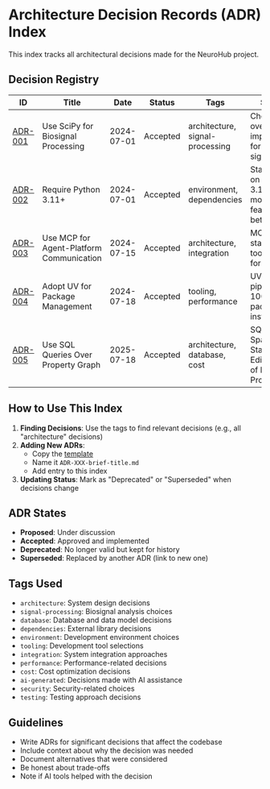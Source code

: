# Architecture Decision Records (ADR) Index

This index tracks all architectural decisions made for the NeuroHub project.

## Decision Registry

| ID | Title | Date | Status | Tags | Summary |
|----|-------|------|--------|------|---------|
| [ADR-001](ADR-001-signal-processing-library.md) | Use SciPy for Biosignal Processing | 2024-07-01 | Accepted | architecture, signal-processing | Chose SciPy over custom implementation for reliable signal analysis |
| [ADR-002](ADR-002-python-version.md) | Require Python 3.11+ | 2024-07-01 | Accepted | environment, dependencies | Standardized on Python 3.11+ for modern features and better errors |
| [ADR-003](ADR-003-mcp-over-direct-api.md) | Use MCP for Agent-Platform Communication | 2024-07-15 | Accepted | architecture, integration | MCP provides standardized tool interface for agents |
| [ADR-004](ADR-004-uv-package-manager.md) | Adopt UV for Package Management | 2024-07-18 | Accepted | tooling, performance | UV replaces pip for 10-100x faster package installation |
| [ADR-005](ADR-005-sql-queries-over-graph.md) | Use SQL Queries Over Property Graph | 2025-07-18 | Accepted | architecture, database, cost | SQL queries on Spanner Standard Edition instead of Enterprise Property Graph |

## How to Use This Index

1. **Finding Decisions**: Use the tags to find relevant decisions (e.g., all "architecture" decisions)
2. **Adding New ADRs**: 
   - Copy the [template](template.md)
   - Name it `ADR-XXX-brief-title.md`
   - Add entry to this index
3. **Updating Status**: Mark as "Deprecated" or "Superseded" when decisions change

## ADR States

- **Proposed**: Under discussion
- **Accepted**: Approved and implemented
- **Deprecated**: No longer valid but kept for history
- **Superseded**: Replaced by another ADR (link to new one)

## Tags Used

- `architecture`: System design decisions
- `signal-processing`: Biosignal analysis choices
- `database`: Database and data model decisions
- `dependencies`: External library decisions
- `environment`: Development environment choices
- `tooling`: Development tool selections
- `integration`: System integration approaches
- `performance`: Performance-related decisions
- `cost`: Cost optimization decisions
- `ai-generated`: Decisions made with AI assistance
- `security`: Security-related choices
- `testing`: Testing approach decisions

## Guidelines

- Write ADRs for significant decisions that affect the codebase
- Include context about why the decision was needed
- Document alternatives that were considered
- Be honest about trade-offs
- Note if AI tools helped with the decision